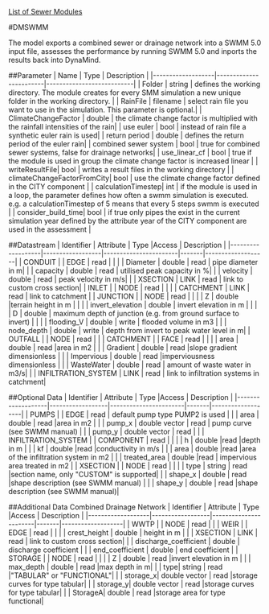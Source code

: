 [List of Sewer Modules](Sewer.md)

#DMSWMM

The model exports a combined sewer or drainage network into a SWMM 5.0 input file, assesses the performance by running SWMM 5.0 and inports the results back into DynaMind.

##Parameter
|        Name       |          Type          |       Description         | 
|-------------------|------------------------|---------------------------|
| Folder   | string | defines the working directory. The module creates for every SMM simulation a new unique folder in the working directory.       |
| RainFile   | filename | select rain file you want to use in the simulation. This parameter is optional.|
| ClimateChangeFactor   | double | the climate change factor is multiplied with the rainfall intensities of the rain|
| use euler   | bool | instead of rain file a synthetic euler rain is used|
| return period   | double | defines the return period of the euler rain|
| combined sewer system  | bool | true for combined sewer systems, false for drainage networks|
| use_linear_cf | bool | true if the module is used in group the climate change factor is increased linear |
| writeResultFile| bool | writes a result files in the working directory |
| climateChangeFactorFromCity| bool | use the climate change factor defined in the CITY component |
|  calculationTimestep| int | if the module is used in a loop, the parameter defines how often a swmm simulation is executed. e.g. a calculationTimestep of 5 means that every 5 steps swmm is executed |
|  consider_build_time| bool | if true only pipes the exist in the current simulation year defined by the attribute year of the CITY component are used in the assessment |

##Datastream
|     Identifier    |     Attribute    |      Type             |Access |    Description    |
|-------------------|------------------|-----------------------|-------|-------------------|
| CONDUIT |                  | EDGE   | read  |  |
|                   | Diameter  | double | read | pipe diameter in m|
|                   | capacity  | double | read | utilised peak capacity in %|
|                   | velocity  | double | read | peak velocity in m/s|
|                   | XSECTION  | LINK | read | link to custom cross section|
| INLET |                  | NODE   | read  |  |
|                   | CATCHMENT  | LINK | read | link to catchment |
| JUNCTION |                  | NODE   | read  |  |
|                   | Z  | double |terrain height in m | |
|                   | invert_elevation  | double | invert elevation in m | |
|                   | D  | double | maximum depth of junction (e.g. from ground surface to invert) | |
|                   | flooding_V  | double | write | flooded volume in m3 |
|                   | node_depth  | double | write | depth from invert to peak water level in m|
| OUTFALL |                  | NODE   | read  |  |
| CATCHMENT |                  | FACE   | read  |  |
|                   | area | double | read |area in m2  |
|                   | Gradient | double | read |slope gradient dimensionless   |
|                   | Impervious | double | read |imperviousness dimensionless   |
|                   | WasteWater | double | read | amount of waste water in m3/s|
|                   | INFILTRATION_SYSTEM | LINK | read | link to infiltration systems in catchment|

##Optional Data 
|     Identifier    |     Attribute    |      Type             |Access |    Description    |
|-------------------|------------------|-----------------------|-------|-------------------|
| PUMPS |                  | EDGE   | read  | default pump type PUMP2 is used |
|                   | area | double | read |area in m2  |
|                   | pump_x | double vector | read | pump curve (see SWMM manual) |
|                   | pump_y | double vector | read | |
| INFILTRATION_SYSTEM |                  | COMPONENT   | read  |  |
|                   | h  | double |read |depth in m  |
|                   | kf | double |read |conductivity in m/s  |
|                   | area | double |read |area of the infiltration system in m2 |
|                   | treated_area | double |read | impervious area treated in m2  |
| XSECTION |                  | NODE   | read  |  |
|                   | type | string | read |section name, only "CUSTOM" is supported|
|                   | shape_x | double | read |shape description (see SWMM manual) |
|                   | shape_y | double | read |shape description (see SWMM manual)|

##Additional Data Combined Drainage Network
|     Identifier    |     Attribute    |      Type             |Access |    Description    |
|-------------------|------------------|-----------------------|-------|-------------------|
| WWTP |                  | NODE   | read  |  |
| WEIR |                  | EDGE   | read  |  |
|                   | crest_height | double | height in m  |
|                   | XSECTION  | LINK | read | link to custom cross section|
|                   | discharge_coefficient | double | discharge coefficient  |
|                   | end_coefficient | double | end coefficient |
| STORAGE |                  | NODE   | read  |  |
|                   | Z | double | read |invert elevation in m |
|                   | max_depth | double | read |max depth in m|
|                   | type| string | read |"TABULAR" or "FUNCTIONAL"|
|                   | storage_x| double vector | read |storage curves for type tabular|
|                   | storage_y| double vector | read |storage curves for type tabular|
|                   | StorageA| double | read |storage area for type functional|